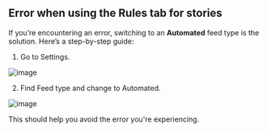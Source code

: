 ## Error when using the Rules tab for stories

If you’re encountering an error, switching to an **Automated** feed type is the solution. Here’s a step-by-step guide:

1. Go to Settings.

![image](https://github.com/user-attachments/assets/b17dd85b-8471-4d50-bded-a390ff685f7f)

2. Find Feed type and change to Automated.

![image](https://github.com/user-attachments/assets/01373c4f-89a3-4f71-b6c9-9f9ac71cb9cf)



This should help you avoid the error you're experiencing.
